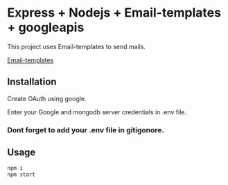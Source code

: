 # Express + Nodejs + Email-templates + googleapis

This project uses Email-templates to send mails.

[Email-templates](https://www.npmjs.com/package/email-templates)

## Installation

Create OAuth using google.

Enter your Google and mongodb server credentials in .env file.

### Dont forget to add your .env file in gitigonore.

## Usage

```javascript
npm i
npm start
```
